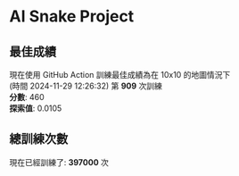 
# AI Snake Project

## **最佳成績**
現在使用 GitHub Action 訓練最佳成績為在 10x10 的地圖情況下  
(時間 2024-11-29 12:26:32) 第 **909** 次訓練  
**分數**: 460  
**探索值**: 0.0105

## 總訓練次數
現在已經訓練了: **397000** 次
